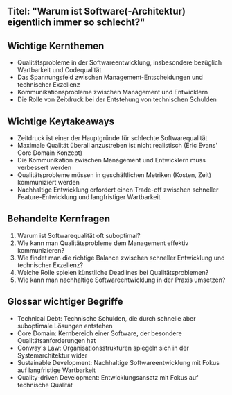 ## Titel: "Warum ist Software(-Architektur) eigentlich immer so schlecht?"

## Wichtige Kernthemen
- Qualitätsprobleme in der Softwareentwicklung, insbesondere bezüglich Wartbarkeit und Codequalität
- Das Spannungsfeld zwischen Management-Entscheidungen und technischer Exzellenz
- Kommunikationsprobleme zwischen Management und Entwicklern
- Die Rolle von Zeitdruck bei der Entstehung von technischen Schulden

## Wichtige Keytakeaways
- Zeitdruck ist einer der Hauptgründe für schlechte Softwarequalität
- Maximale Qualität überall anzustreben ist nicht realistisch (Eric Evans' Core Domain Konzept)
- Die Kommunikation zwischen Management und Entwicklern muss verbessert werden
- Qualitätsprobleme müssen in geschäftlichen Metriken (Kosten, Zeit) kommuniziert werden
- Nachhaltige Entwicklung erfordert einen Trade-off zwischen schneller Feature-Entwicklung und langfristiger Wartbarkeit

## Behandelte Kernfragen
1. Warum ist Softwarequalität oft suboptimal?
2. Wie kann man Qualitätsprobleme dem Management effektiv kommunizieren?
3. Wie findet man die richtige Balance zwischen schneller Entwicklung und technischer Exzellenz?
4. Welche Rolle spielen künstliche Deadlines bei Qualitätsproblemen?
5. Wie kann man nachhaltige Softwareentwicklung in der Praxis umsetzen?

## Glossar wichtiger Begriffe
- Technical Debt: Technische Schulden, die durch schnelle aber suboptimale Lösungen entstehen
- Core Domain: Kernbereich einer Software, der besondere Qualitätsanforderungen hat
- Conway's Law: Organisationsstrukturen spiegeln sich in der Systemarchitektur wider
- Sustainable Development: Nachhaltige Softwareentwicklung mit Fokus auf langfristige Wartbarkeit
- Quality-driven Development: Entwicklungsansatz mit Fokus auf technische Qualität